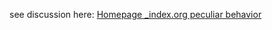 see discussion here:
[Homepage _index.org peculiar behavior](https://discourse.gohugo.io/t/homepage-index-org-peculiar-behavior/36354)

